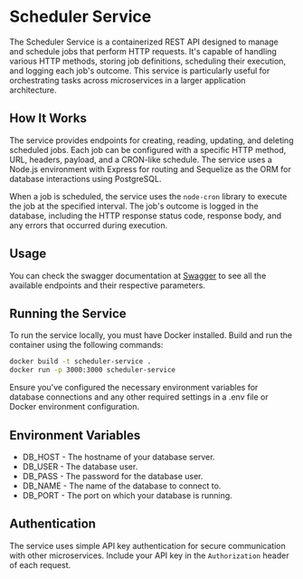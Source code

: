# Scheduler Service

The Scheduler Service is a containerized REST API designed to manage and schedule jobs that perform HTTP requests. It's capable of handling various HTTP methods, storing job definitions, scheduling their execution, and logging each job's outcome. This service is particularly useful for orchestrating tasks across microservices in a larger application architecture.

## How It Works

The service provides endpoints for creating, reading, updating, and deleting scheduled jobs. Each job can be configured with a specific HTTP method, URL, headers, payload, and a CRON-like schedule. The service uses a Node.js environment with Express for routing and Sequelize as the ORM for database interactions using PostgreSQL.

When a job is scheduled, the service uses the `node-cron` library to execute the job at the specified interval. The job's outcome is logged in the database, including the HTTP response status code, response body, and any errors that occurred during execution.

## Usage

<!-- Go checkout the swagger available at /swagger -->
You can check the swagger documentation at [Swagger](http://localhost:3000/swagger) to see all the available endpoints and their respective parameters.

## Running the Service

To run the service locally, you must have Docker installed. Build and run the container using the following commands:
    
```bash
docker build -t scheduler-service .
docker run -p 3000:3000 scheduler-service
```

Ensure you've configured the necessary environment variables for database connections and any other required settings in a .env file or Docker environment configuration.

## Environment Variables

- DB_HOST - The hostname of your database server.
- DB_USER - The database user.
- DB_PASS - The password for the database user.
- DB_NAME - The name of the database to connect to.
- DB_PORT - The port on which your database is running.

## Authentication

The service uses simple API key authentication for secure communication with other microservices. Include your API key in the `Authorization` header of each request.